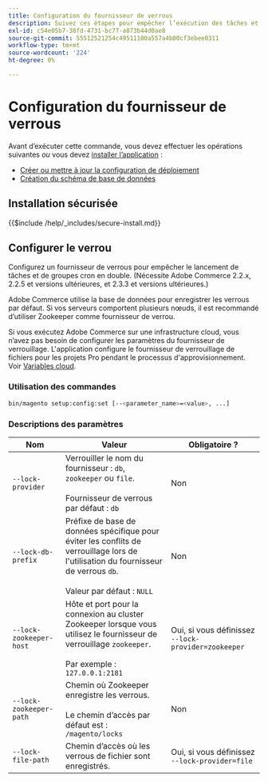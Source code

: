 ```yaml
---
title: Configuration du fournisseur de verrous
description: Suivez ces étapes pour empêcher l’exécution des tâches et des groupes cron en double sur votre déploiement Adobe Commerce.
exl-id: c54e05b7-38fd-4731-bc77-a873b44d0ae8
source-git-commit: 55512521254c49511100a557a4b00cf3ebee0311
workflow-type: tm+mt
source-wordcount: '224'
ht-degree: 0%

---
```


# Configuration du fournisseur de verrous

Avant d’exécuter cette commande, vous devez effectuer les opérations suivantes *ou* vous devez [installer l’application](../advanced.md) :

* [Créer ou mettre à jour la configuration de déploiement](deployment.md)
* [Création du schéma de base de données](database.md)

## Installation sécurisée

{{$include /help/_includes/secure-install.md}}

## Configurer le verrou

Configurez un fournisseur de verrous pour empêcher le lancement de tâches et de groupes cron en double. (Nécessite Adobe Commerce 2.2.x, 2.2.5 et versions ultérieures, et 2.3.3 et versions ultérieures.)

Adobe Commerce utilise la base de données pour enregistrer les verrous par défaut. Si vos serveurs comportent plusieurs nœuds, il est recommandé d’utiliser Zookeeper comme fournisseur de verrou.

Si vous exécutez Adobe Commerce sur une infrastructure cloud, vous n’avez pas besoin de configurer les paramètres du fournisseur de verrouillage. L&#39;application configure le fournisseur de verrouillage de fichiers pour les projets Pro pendant le processus d&#39;approvisionnement. Voir [Variables cloud](https://experienceleague.adobe.com/en/docs/commerce-cloud-service/user-guide/configure/env/stage/variables-cloud).

### Utilisation des commandes

```bash
bin/magento setup:config:set [--<parameter_name>=<value>, ...]
```

### Descriptions des paramètres

| Nom | Valeur | Obligatoire ? |
|--- |--- |--- |
| `--lock-provider` | Verrouiller le nom du fournisseur : `db`, `zookeeper` ou `file`.<br><br>Fournisseur de verrous par défaut : `db` | Non |
| `--lock-db-prefix` | Préfixe de base de données spécifique pour éviter les conflits de verrouillage lors de l&#39;utilisation du fournisseur de verrous `db`.<br><br>Valeur par défaut : `NULL` | Non |
| `--lock-zookeeper-host` | Hôte et port pour la connexion au cluster Zookeeper lorsque vous utilisez le fournisseur de verrouillage `zookeeper`.<br><br>Par exemple : `127.0.0.1:2181` | Oui, si vous définissez `--lock-provider=zookeeper` |
| `--lock-zookeeper-path` | Chemin où Zookeeper enregistre les verrous.<br><br>Le chemin d’accès par défaut est : `/magento/locks` | Non |
| `--lock-file-path` | Chemin d’accès où les verrous de fichier sont enregistrés. | Oui, si vous définissez `--lock-provider=file` |

<!-- Last updated from includes: 2022-09-08 11:33:05 -->
